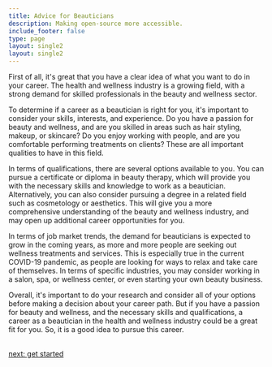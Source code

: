 ```yaml
---
title: Advice for Beauticians
description: Making open-source more accessible.
include_footer: false
type: page
layout: single2
layout: single2
---
```


<p>
First of all, it's great that you have a clear idea of what you want to do in your career. The health and wellness industry is a growing field, with a strong demand for skilled professionals in the beauty and wellness sector.

To determine if a career as a beautician is right for you, it's important to consider your skills, interests, and experience. Do you have a passion for beauty and wellness, and are you skilled in areas such as hair styling, makeup, or skincare? Do you enjoy working with people, and are you comfortable performing treatments on clients? These are all important qualities to have in this field.

In terms of qualifications, there are several options available to you. You can pursue a certificate or diploma in beauty therapy, which will provide you with the necessary skills and knowledge to work as a beautician. Alternatively, you can also consider pursuing a degree in a related field such as cosmetology or aesthetics. This will give you a more comprehensive understanding of the beauty and wellness industry, and may open up additional career opportunities for you.

In terms of job market trends, the demand for beauticians is expected to grow in the coming years, as more and more people are seeking out wellness treatments and services. This is especially true in the current COVID-19 pandemic, as people are looking for ways to relax and take care of themselves. In terms of specific industries, you may consider working in a salon, spa, or wellness center, or even starting your own beauty business.

Overall, it's important to do your research and consider all of your options before making a decision about your career path. But if you have a passion for beauty and wellness, and the necessary skills and qualifications, a career as a beautician in the health and wellness industry could be a great fit for you. So, it is a good idea to pursue this career.

<br>
<a href="https://workdojos.com/beauticians/start">next: get started</a>
</p>